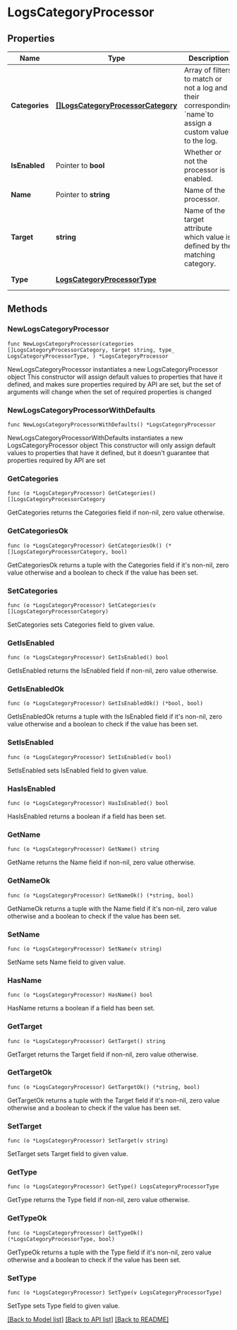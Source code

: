 # LogsCategoryProcessor

## Properties

Name | Type | Description | Notes
------------ | ------------- | ------------- | -------------
**Categories** | [**[]LogsCategoryProcessorCategory**](LogsCategoryProcessorCategory.md) | Array of filters to match or not a log and their corresponding &#x60;name&#x60;to assign a custom value to the log. | 
**IsEnabled** | Pointer to **bool** | Whether or not the processor is enabled. | [optional] [default to false]
**Name** | Pointer to **string** | Name of the processor. | [optional] 
**Target** | **string** | Name of the target attribute which value is defined by the matching category. | 
**Type** | [**LogsCategoryProcessorType**](LogsCategoryProcessorType.md) |  | [default to LOGSCATEGORYPROCESSORTYPE_CATEGORY_PROCESSOR]

## Methods

### NewLogsCategoryProcessor

`func NewLogsCategoryProcessor(categories []LogsCategoryProcessorCategory, target string, type_ LogsCategoryProcessorType, ) *LogsCategoryProcessor`

NewLogsCategoryProcessor instantiates a new LogsCategoryProcessor object
This constructor will assign default values to properties that have it defined,
and makes sure properties required by API are set, but the set of arguments
will change when the set of required properties is changed

### NewLogsCategoryProcessorWithDefaults

`func NewLogsCategoryProcessorWithDefaults() *LogsCategoryProcessor`

NewLogsCategoryProcessorWithDefaults instantiates a new LogsCategoryProcessor object
This constructor will only assign default values to properties that have it defined,
but it doesn't guarantee that properties required by API are set

### GetCategories

`func (o *LogsCategoryProcessor) GetCategories() []LogsCategoryProcessorCategory`

GetCategories returns the Categories field if non-nil, zero value otherwise.

### GetCategoriesOk

`func (o *LogsCategoryProcessor) GetCategoriesOk() (*[]LogsCategoryProcessorCategory, bool)`

GetCategoriesOk returns a tuple with the Categories field if it's non-nil, zero value otherwise
and a boolean to check if the value has been set.

### SetCategories

`func (o *LogsCategoryProcessor) SetCategories(v []LogsCategoryProcessorCategory)`

SetCategories sets Categories field to given value.


### GetIsEnabled

`func (o *LogsCategoryProcessor) GetIsEnabled() bool`

GetIsEnabled returns the IsEnabled field if non-nil, zero value otherwise.

### GetIsEnabledOk

`func (o *LogsCategoryProcessor) GetIsEnabledOk() (*bool, bool)`

GetIsEnabledOk returns a tuple with the IsEnabled field if it's non-nil, zero value otherwise
and a boolean to check if the value has been set.

### SetIsEnabled

`func (o *LogsCategoryProcessor) SetIsEnabled(v bool)`

SetIsEnabled sets IsEnabled field to given value.

### HasIsEnabled

`func (o *LogsCategoryProcessor) HasIsEnabled() bool`

HasIsEnabled returns a boolean if a field has been set.

### GetName

`func (o *LogsCategoryProcessor) GetName() string`

GetName returns the Name field if non-nil, zero value otherwise.

### GetNameOk

`func (o *LogsCategoryProcessor) GetNameOk() (*string, bool)`

GetNameOk returns a tuple with the Name field if it's non-nil, zero value otherwise
and a boolean to check if the value has been set.

### SetName

`func (o *LogsCategoryProcessor) SetName(v string)`

SetName sets Name field to given value.

### HasName

`func (o *LogsCategoryProcessor) HasName() bool`

HasName returns a boolean if a field has been set.

### GetTarget

`func (o *LogsCategoryProcessor) GetTarget() string`

GetTarget returns the Target field if non-nil, zero value otherwise.

### GetTargetOk

`func (o *LogsCategoryProcessor) GetTargetOk() (*string, bool)`

GetTargetOk returns a tuple with the Target field if it's non-nil, zero value otherwise
and a boolean to check if the value has been set.

### SetTarget

`func (o *LogsCategoryProcessor) SetTarget(v string)`

SetTarget sets Target field to given value.


### GetType

`func (o *LogsCategoryProcessor) GetType() LogsCategoryProcessorType`

GetType returns the Type field if non-nil, zero value otherwise.

### GetTypeOk

`func (o *LogsCategoryProcessor) GetTypeOk() (*LogsCategoryProcessorType, bool)`

GetTypeOk returns a tuple with the Type field if it's non-nil, zero value otherwise
and a boolean to check if the value has been set.

### SetType

`func (o *LogsCategoryProcessor) SetType(v LogsCategoryProcessorType)`

SetType sets Type field to given value.



[[Back to Model list]](../README.md#documentation-for-models) [[Back to API list]](../README.md#documentation-for-api-endpoints) [[Back to README]](../README.md)


